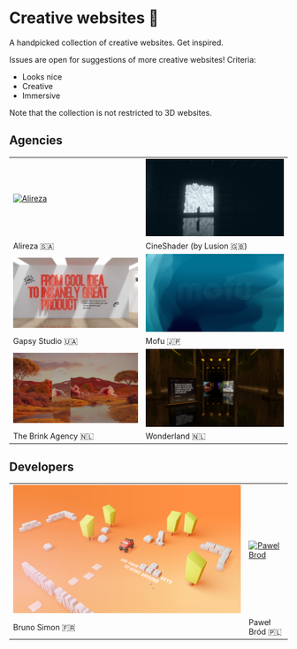 # Creative websites 🍱

A handpicked collection of creative websites. Get inspired.

Issues are open for suggestions of more creative websites! Criteria:

- Looks nice
- Creative
- Immersive

Note that the collection is not restricted to 3D websites.

## Agencies

<table>
	<tr>
		<td>
			<a target="_blank" href="https://alireza.com">
				<img alt="Alireza" src="screenshots/alireza.png">
			</a>
		</td>
		<td>
			<a target="_blank" href="https://cineshader.com/">
				<img alt="CineShader" src="screenshots/cineshader.png">
			</a>
		</td>
	</tr>
  <tr>
    <td>Alireza 🇸🇦</td>
    <td>CineShader (by Lusion 🇬🇧)</td>
  </tr>
	<tr>
		<td>
			<a target="_blank" href="https://gapsystudio.com/">
				<img alt="Gapsy Studio" src="screenshots/gapsystudio.png">
			</a>
		</td>
		<td>
			<a target="_blank" href="https://mofu-dev.com/">
				<img alt="Mofu" src="screenshots/mofu.png">
			</a>
		</td>
	</tr>
  <tr>
    <td>Gapsy Studio 🇺🇦</td>
    <td>Mofu 🇯🇵</td>
  </tr>
	<tr>
		<td>
			<a target="_blank" href="https://www.thebrinkagency.com">
				<img alt="The Brink Agency" src="screenshots/thebrinkagency.png">
			</a>
		</td>
		<td>
			<a target="_blank" href="https://wonderlandams.com/">
				<img alt="Wonderland" src="screenshots/wonderlandams.png">
			</a>
		</td>
	</tr>
  <tr>
    <td>The Brink Agency 🇳🇱</td>
    <td>Wonderland 🇳🇱</td>
  </tr>
</table>

## Developers

<table>
	<tr>
		<td>
			<a target="_blank" href="https://bruno-simon.com/">
				<img alt="Bruno Simon" src="screenshots/bruno-simon.png">
			</a>
		</td>
		<td>
			<a target="_blank" href="https://pawel-brod.com/">
				<img alt="Pawel Brod" src="screenshots/pawel-brod.png">
			</a>
		</td>
	</tr>
  <tr>
    <td>Bruno Simon 🇫🇷</td>
    <td>Paweł Bród 🇵🇱</td>
  </tr>
</table>
